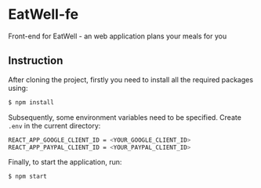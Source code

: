 # EatWell-fe
Front-end for EatWell - an web application plans your meals for you

## Instruction

After cloning the project, firstly you need to install all the required packages using:
```bash
$ npm install
```

Subsequently, some environment variables need to be specified. Create `.env` in the current directory:
```bash
REACT_APP_GOOGLE_CLIENT_ID = <YOUR_GOOGLE_CLIENT_ID>
REACT_APP_PAYPAL_CLIENT_ID = <YOUR_PAYPAL_CLIENT_ID>
```

Finally, to start the application, run:
```bash
$ npm start
```
